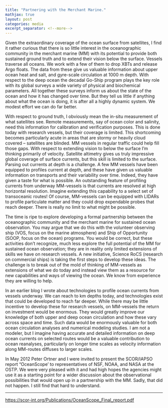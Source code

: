 ```yaml
---
title: "Partnering with the Merchant Marine."
mathjax: true
layout: post
categories: media
excerpt_separator: <!--more-->
---
```


Given the extraordinary coverage of the ocean surface from satellites, I find it rather curious that there is so little interest in the oceanographic community in the merchant marine (MM) with its potential to provide both sustained ground truth and to extend their vision below the surface. Vessels traverse all oceans. We work with a few of them to drop XBTs and release Argo floats. The data from these give us valuable information about upper ocean heat and salt, and gyre-scale circulation at 1000 m depth. With respect to the deep ocean the decadal Go-Ship program plays the key role with its global surveys a wide variety of physical and biochemical parameters. All together these surveys inform us about the state of the ocean and how it has changed over time. But they tell us little if anything about what the ocean is doing, it is after all a highly dynamic system. We modest effort we can do far better. 
<!--more-->

With respect to ground truth, I obviously mean the in-situ measurement of what satellites see. Remote measurements, say of ocean color and salinity, need this information for calibration and verification purposes. This is done today with research vessels, but their coverage is limited. This shortcoming becomes particularly acute in areas that are stormy or heavily cloud covered – satellites are blinded. MM vessels in regular traffic could help fill those gaps. With respect to extending vision to below the surface I’m thinking primarily of velocity. Satellite altimetry gives us truly impressive global coverage of surface currents, but this skill is limited to the surface. Parsing out currents at depth is a challenge. A few MM vessels have been equipped to profiles current at depth, and these have given us valuable information on transports and their variability over time.  Indeed, they have given a taste for what is possible. An outstanding feature of profiling currents from underway MM-vessels is that currents are resolved at high horizontal resolution. Imagine extending this capability to a select set of transoceanic routes! Of course, MM-vessels can be equipped with LIDARs to profile particulate matter and they could drop expendable probes that reach deeper. There is really no limit to what might be possible. 

The time is ripe to explore developing a formal partnership between the oceanographic community and the merchant marine for sustained ocean observation. You may argue that we do this with the volunteer observing ship (VOS, focus on the marine atmosphere) and Ship of Opportunity (SOOP, focus on the ocean) programs. You would be correct, but these activities don’t recognize, much less explore the full potential of the MM for sustained ocean observation; they are in reality only limited extensions of skills we have on research vessels. A new initiative, Science RoCS (research on commercial ships) is taking the first steps to develop these ideas. The challenge is to break out of the mold of thinking of MM-vessels as extensions of what we do today and instead view them as a resource for new capabilities and ways of viewing the ocean. We know from experience they are willing to help.

In an earlier blog I wrote about technologies to profile ocean currents from vessels underway. We can reach to km depths today, and technologies exist that could be developed to reach far deeper. While there may be little incentive το develop these for research vessels, on MM-vessels the return on investment would be enormous. They would greatly improve our knowledge of both upper and deep ocean circulation and how these vary across space and time. Such data would be enormously valuable for both ocean circulation analyses and numerical modeling studies. I am not a modeler, but I imagine having accurate and detailed information on deep ocean currents on selected routes would be a valuable contribution to ocean reanalyses, particularly on longer time scales as velocity information along MM-routes diffuses to larger scales. 

In May 2012 Peter Ortner and I were invited to present the SCOR/IAPSO report “OceanScope’ to representatives of NSF, NOAA, and NASA at the OSTP. We were very pleased with it and had high hopes the agencies might use it as a starting point for a wider discussion about the observational possibilities that would open up in a partnership with the MM. Sadly, that did not happen. I still find that hard to understand. 

- - - - -
https://scor-int.org/Publications/OceanScope_Final_report.pdf
